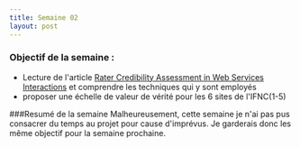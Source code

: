 ```yaml
---
title: Semaine 02
layout: post
---
```



### Objectif de la semaine : 
- Lecture de l'article [Rater Credibility Assessment in Web Services Interactions](https://www.researchgate.net/publication/220301864_Rater_Credibility_Assessment_in_Web_Services_Interactions) et comprendre les techniques qui y sont employés 
- proposer une échelle de valeur de vérité pour les 6 sites de l'IFNC(1-5) 


###Resumé de la semaine
Malheureusement, cette semaine je n'ai pas pus consacrer du temps au projet pour cause d'imprévus. Je garderais donc les même objectif pour la semaine prochaine.


